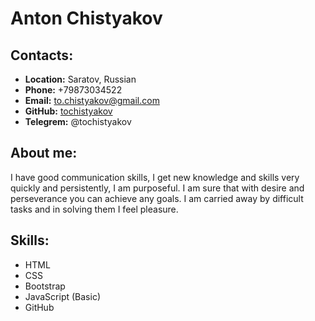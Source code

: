 # Anton Chistyakov
## Contacts:
* **Location:** Saratov, Russian
* **Phone:** +79873034522
* **Email:** to.chistyakov@gmail.com
* **GitHub:** [tochistyakov](https://github.com/tochistyakov)
* **Telegrem:** @tochistyakov
## About me:
I have good communication skills, I get new knowledge and skills very quickly and persistently, I am purposeful. I am sure that with desire and perseverance you can achieve any goals. I am carried away by difficult tasks and in solving them I feel pleasure.
## Skills:
* HTML
* CSS
* Bootstrap
* JavaScript (Basic)
* GitHub
